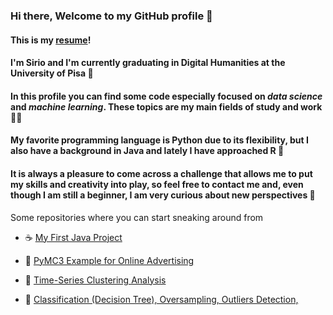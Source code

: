 ### Hi there, Welcome to my GitHub profile 👋
#### This is my [resume](https://github.com/damessina/damessina/blob/main/CV_Sirio_Papa.pdf)! 
#### I'm Sirio and I'm currently graduating in Digital Humanities at the University of Pisa 🗼
#### In this profile you can find some code especially focused on *data science* and *machine learning*. These topics are my main fields of study and work 👨‍🔬
#### My favorite programming language is Python due to its flexibility, but I also have a background in Java and lately I have approached R 🐍
#### It is always a pleasure to come across a challenge that allows me to put my skills and creativity into play, so feel free to contact me and, even though I am still a beginner, I am very curious about new perspectives 🔰

Some repositories where you can start sneaking around from


- ☕ [My First Java Project](https://github.com/damessina/JavaProjectInfoUma)

- 🐍 [PyMC3 Example for Online Advertising](https://github.com/damessina/PyMC3_budget_allocation_framework/blob/main/budget_allocation.ipynb)

- 🐍 [Time-Series Clustering Analysis](https://github.com/damessina/data_science_general/blob/main/time_series_analysis_1.ipynb)

- 🐍 [Classification (Decision Tree), Oversampling, Outliers Detection, ](https://github.com/damessina/data_science_general/blob/main/Wine_Quality_Analysis.ipynb)

